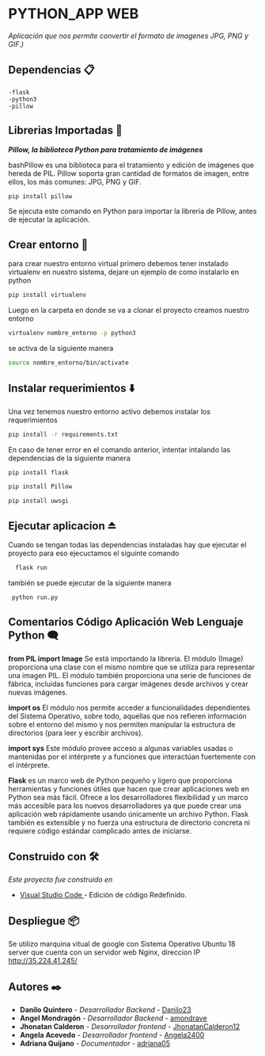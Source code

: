  # PYTHON_APP WEB

_Aplicación que nos permite convertir el formato de imagenes  JPG, PNG y GIF.)_ 

## Dependencias   📋
```list
-flask
-python3
-pillow
```
## Librerias Importadas :bookmark_tabs:

***Pillow, la biblioteca Python para tratamiento de imágenes***

bashPillow es una biblioteca para el tratamiento y edición de imágenes que hereda de PIL. Pillow soporta gran cantidad de formatos de imagen, entre ellos, los más comunes: JPG, PNG y GIF.

```bash
pip install pillow
```

Se ejecuta este comando en Python para importar la libreria de Pillow, antes de ejecutar la aplicación.

## Crear entorno 🚀
para crear nuestro entorno virtual primero debemos tener instalado virtualenv en nuestro sistema, dejare un ejemplo de como instalarlo en python

```bash
pip install virtualenv
```

Luego en la carpeta en donde se va a clonar el proyecto creamos nuestro entorno

```bash
virtualenv nombre_entorno -p python3
```

se activa de la siguiente manera 
```bash
source nombre_entorno/bin/activate
```

## Instalar requerimientos :arrow_down: 

Una vez tenemos nuestro entorno activo debemos instalar los requerimientos

```bash
pip install -r requirements.txt
```
En caso de tener error en el comando anterior, intentar intalando las dependencias de la siguiente manera

```bash
pip install flask
```
```bash
pip install Pillow
```
```bash
pip install uwsgi
```

## Ejecutar aplicacion :eject_button:

Cuando se tengan todas las dependencias instaladas hay que ejecutar el proyecto para eso ejecuctamos el siguinte comando 
```python
  flask run
```

también se puede ejecutar de la siguiente manera
```python
 python run.py
```


## Comentarios Código Aplicación Web Lenguaje Python :left_speech_bubble:

**from PIL import Image** Se está importando la libreria. El módulo (Image) proporciona una clase con el mismo nombre que se utiliza para representar una imagen PIL. El módulo también proporciona una serie de funciones de fábrica, incluidas funciones para cargar imágenes desde archivos y crear nuevas imágenes.
                      
**import os** El módulo nos permite acceder a funcionalidades dependientes del Sistema Operativo, sobre todo, aquellas que nos refieren información sobre el entorno del mismo y nos permiten manipular la estructura de directorios (para leer y escribir archivos).
          
**import sys** Este módulo provee acceso a algunas variables usadas o mantenidas por el intérprete y a funciones que interactúan fuertemente con el intérprete.

**Flask** es un marco web de Python pequeño y ligero que proporciona herramientas y funciones útiles que hacen que crear aplicaciones web en Python sea más fácil. Ofrece a los desarrolladores flexibilidad y un marco más accesible para los nuevos desarrolladores ya que puede crear una aplicación web rápidamente usando únicamente un archivo Python. Flask también es extensible y no fuerza una estructura de directorio concreta ni requiere código estándar complicado antes de iniciarse.

          
  ## Construido con 🛠️

_Este proyecto fue construido en_

* [Visual Studio Code ](https://code.visualstudio.com/) - Edición de código Redefinido. 


## Despliegue 📦

Se utilizo marquina vitual de google con Sistema Operativo Ubuntu 18 server que cuenta con un servidor web Nginx, direccion IP http://35.224.41.245/


## Autores ✒️

* **Danilo Quintero** - *Desarrollador Backend* - [Danilo23](https://github.com/Danilo23) 
* **Angel Mondragón** - *Desarrollador Backend* - [amondrave](https://github.com/amondrave)
* **Jhonatan Calderon** - *Desarrollador frontend* - [JhonatanCalderon12](https://github.com/JhonatanCalderon12) 
* **Angela Acevedo** - *Desarrollador frontend* - [Angela2400](https://github.com/Angela2400) 
* **Adriana Quijano** - *Documentador* - [adriana05](https://github.com/adriana05)
 

